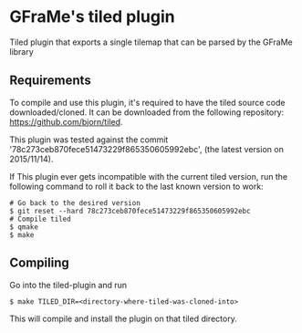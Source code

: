 # GFraMe's tiled plugin

Tiled plugin that exports a single tilemap that can be parsed by the GFraMe
library

## Requirements

To compile and use this plugin, it's required to have the tiled source code
downloaded/cloned. It can be downloaded from the following repository:
https://github.com/bjorn/tiled.

This plugin was tested against the commit
'78c273ceb870fece51473229f865350605992ebc', (the latest version on 2015/11/14).

If This plugin ever gets incompatible with the current tiled version, run the
following command to roll it back to the last known version to work:

```
# Go back to the desired version
$ git reset --hard 78c273ceb870fece51473229f865350605992ebc
# Compile tiled
$ qmake
$ make
```

## Compiling

Go into the tiled-plugin and run

```
$ make TILED_DIR=<directory-where-tiled-was-cloned-into>
```

This will compile and install the plugin on that tiled directory.


